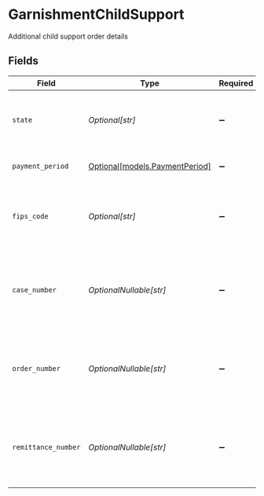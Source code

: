 # GarnishmentChildSupport

Additional child support order details


## Fields

| Field                                                                                                                                                                                                         | Type                                                                                                                                                                                                          | Required                                                                                                                                                                                                      | Description                                                                                                                                                                                                   |
| ------------------------------------------------------------------------------------------------------------------------------------------------------------------------------------------------------------- | ------------------------------------------------------------------------------------------------------------------------------------------------------------------------------------------------------------- | ------------------------------------------------------------------------------------------------------------------------------------------------------------------------------------------------------------- | ------------------------------------------------------------------------------------------------------------------------------------------------------------------------------------------------------------- |
| `state`                                                                                                                                                                                                       | *Optional[str]*                                                                                                                                                                                               | :heavy_minus_sign:                                                                                                                                                                                            | The two letter state abbreviation for the state issuing the child support order. Agency data is available in the `GET /v1/garnishments/child_support` API.                                                    |
| `payment_period`                                                                                                                                                                                              | [Optional[models.PaymentPeriod]](../models/paymentperiod.md)                                                                                                                                                  | :heavy_minus_sign:                                                                                                                                                                                            | How often the agency collects the withholding amount. e.g. $500 monthly -> `Monthly`.                                                                                                                         |
| `fips_code`                                                                                                                                                                                                   | *Optional[str]*                                                                                                                                                                                               | :heavy_minus_sign:                                                                                                                                                                                            | The FIPS code associated with the state or county agency issuing the child support order. Agency data is available in the `GET /v1/garnishments/child_support` API.                                           |
| `case_number`                                                                                                                                                                                                 | *OptionalNullable[str]*                                                                                                                                                                                       | :heavy_minus_sign:                                                                                                                                                                                            | Child Support Enforcement Case Number associated with this child support obligation - required for most states. Agency specific requirements are available in the `GET /v1/garnishments/child_support` API.   |
| `order_number`                                                                                                                                                                                                | *OptionalNullable[str]*                                                                                                                                                                                       | :heavy_minus_sign:                                                                                                                                                                                            | Order Identifier or Order ID associated with this child support obligation - required for some states. Agency specific requirements are available in the `GET /v1/garnishments/child_support` API.            |
| `remittance_number`                                                                                                                                                                                           | *OptionalNullable[str]*                                                                                                                                                                                       | :heavy_minus_sign:                                                                                                                                                                                            | Child Support Enforcement Remittance ID associated with this child support obligation - required for some states. Agency specific requirements are available in the `GET /v1/garnishments/child_support` API. |